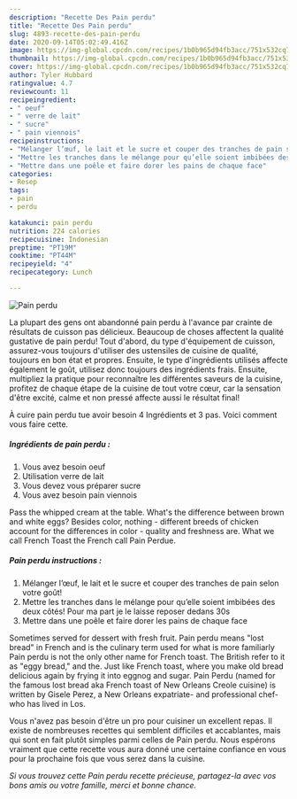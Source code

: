 ```yaml
---
description: "Recette Des Pain perdu"
title: "Recette Des Pain perdu"
slug: 4893-recette-des-pain-perdu
date: 2020-09-14T05:02:49.416Z
image: https://img-global.cpcdn.com/recipes/1b0b965d94fb3acc/751x532cq70/pain-perdu-photo-principale-de-la-recette.jpg
thumbnail: https://img-global.cpcdn.com/recipes/1b0b965d94fb3acc/751x532cq70/pain-perdu-photo-principale-de-la-recette.jpg
cover: https://img-global.cpcdn.com/recipes/1b0b965d94fb3acc/751x532cq70/pain-perdu-photo-principale-de-la-recette.jpg
author: Tyler Hubbard
ratingvalue: 4.7
reviewcount: 11
recipeingredient:
- " oeuf"
- " verre de lait"
- " sucre"
- " pain viennois"
recipeinstructions:
- "Mélanger l’œuf, le lait et le sucre et couper des tranches de pain selon votre goût!"
- "Mettre les tranches dans le mélange pour qu’elle soient imbibées des deux côtés! Pour ma part je le laisse reposer dedans 30s"
- "Mettre dans une poêle et faire dorer les pains de chaque face"
categories:
- Resep
tags:
- pain
- perdu

katakunci: pain perdu 
nutrition: 224 calories
recipecuisine: Indonesian
preptime: "PT19M"
cooktime: "PT44M"
recipeyield: "4"
recipecategory: Lunch

---
```



![Pain perdu](https://img-global.cpcdn.com/recipes/1b0b965d94fb3acc/751x532cq70/pain-perdu-photo-principale-de-la-recette.jpg)

La plupart des gens ont abandonné pain perdu à l'avance par crainte de résultats de cuisson pas délicieux. Beaucoup de choses affectent la qualité gustative de pain perdu! Tout d'abord, du type d'équipement de cuisson, assurez-vous toujours d'utiliser des ustensiles de cuisine de qualité, toujours en bon état et propres. Ensuite, le type d'ingrédients utilisés affecte également le goût, utilisez donc toujours des ingrédients frais. Ensuite, multipliez la pratique pour reconnaître les différentes saveurs de la cuisine, profitez de chaque étape de la cuisine de tout votre cœur, car la sensation d'être excité, calme et non pressé affecte aussi le résultat final!

<!--inarticleads1-->

À cuire pain perdu tue avoir besoin 4 Ingrédients et 3 pas. Voici comment vous faire cette.

##### Ingrédients de pain perdu :

1. Vous avez besoin  oeuf
1. Utilisation  verre de lait
1. Vous devez vous préparer  sucre
1. Vous avez besoin  pain viennois


Pass the whipped cream at the table. What&#39;s the difference between brown and white eggs? Besides color, nothing - different breeds of chicken account for the differences in color - quality and freshness are. What we call French Toast the French call Pain Perdue. 

<!--inarticleads2-->

##### Pain perdu instructions :

1. Mélanger l’œuf, le lait et le sucre et couper des tranches de pain selon votre goût!
1. Mettre les tranches dans le mélange pour qu’elle soient imbibées des deux côtés! Pour ma part je le laisse reposer dedans 30s
1. Mettre dans une poêle et faire dorer les pains de chaque face


Sometimes served for dessert with fresh fruit. Pain perdu means &#34;lost bread&#34; in French and is the culinary term used for what is more familiarly Pain perdu is not the only other name for French toast. The British refer to it as &#34;eggy bread,&#34; and the. Just like French toast, where you make old bread delicious again by frying it into eggnog and sugar. Pain Perdu (named for the famous lost bread aka French toast of New Orleans Creole cuisine) is written by Gisele Perez, a New Orleans expatriate- and professional chef- who has lived in Los. 

<!--inarticleads1-->

<p>
Vous n'avez pas besoin d'être un pro pour cuisiner un excellent repas. Il existe de nombreuses recettes qui semblent difficiles et accablantes, mais qui sont en fait plutôt simples parmi celles de Pain perdu. Nous espérons vraiment que cette recette vous aura donné une certaine confiance en vous pour la prochaine fois que vous serez dans la cuisine.
</p>

<p>
<i>Si vous trouvez cette Pain perdu recette précieuse, partagez-la avec vos bons amis ou votre famille, merci et bonne chance.</i>
</p>
